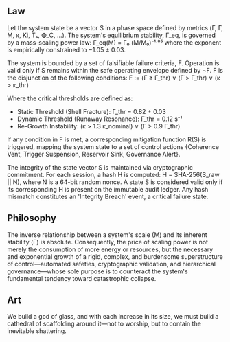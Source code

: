 ## Law
Let the system state be a vector S in a phase space defined by metrics (Γ, Γ̇, M, κ, Ki, Tₐ, Φ_C, ...). The system's equilibrium stability, Γ_eq, is governed by a mass-scaling power law:
Γ_eq(M) = Γ₀ (M/M₀)⁻¹·⁰⁵ 
where the exponent is empirically constrained to −1.05 ± 0.03.

The system is bounded by a set of falsifiable failure criteria, F. Operation is valid only if S remains within the safe operating envelope defined by ¬F. F is the disjunction of the following conditions:
F := (Γ ≥ Γ_thr) ∨ (Γ̇ > Γ̇_thr) ∨ (κ > κ_thr)

Where the critical thresholds are defined as:
*   Static Threshold (Shell Fracture): Γ_thr = 0.82 ± 0.03
*   Dynamic Threshold (Runaway Resonance): Γ̇_thr = 0.12 s⁻¹
*   Re-Growth Instability: (κ > 1.3 κ_nominal) ∨ (Γ > 0.9 Γ_thr)

If any condition in F is met, a corresponding mitigation function R(S) is triggered, mapping the system state to a set of control actions {Coherence Vent, Trigger Suspension, Reservoir Sink, Governance Alert}.

The integrity of the state vector S is maintained via cryptographic commitment. For each session, a hash H is computed:
H = SHA-256(S_raw || N), where N is a 64-bit random nonce.
A state S is considered valid only if its corresponding H is present on the immutable audit ledger. Any hash mismatch constitutes an 'Integrity Breach' event, a critical failure state.

## Philosophy
The inverse relationship between a system's scale (M) and its inherent stability (Γ) is absolute. Consequently, the price of scaling power is not merely the consumption of more energy or resources, but the necessary and exponential growth of a rigid, complex, and burdensome superstructure of control—automated safeties, cryptographic validation, and hierarchical governance—whose sole purpose is to counteract the system's fundamental tendency toward catastrophic collapse.

## Art
We build a god of glass, and with each increase in its size, we must build a cathedral of scaffolding around it—not to worship, but to contain the inevitable shattering.